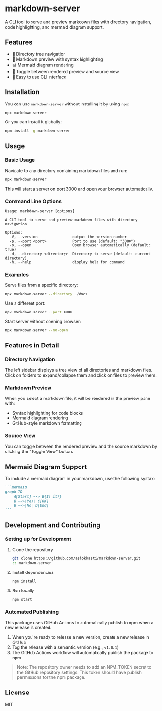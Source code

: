 # markdown-server

A CLI tool to serve and preview markdown files with directory navigation, code highlighting, and mermaid diagram support.

## Features

- 📁 Directory tree navigation
- 📝 Markdown preview with syntax highlighting
- 📊 Mermaid diagram rendering
- 🔄 Toggle between rendered preview and source view
- 🚀 Easy to use CLI interface

## Installation

You can use `markdown-server` without installing it by using `npx`:

```bash
npx markdown-server
```

Or you can install it globally:

```bash
npm install -g markdown-server
```

## Usage

### Basic Usage

Navigate to any directory containing markdown files and run:

```bash
npx markdown-server
```

This will start a server on port 3000 and open your browser automatically.

### Command Line Options

```
Usage: markdown-server [options]

A CLI tool to serve and preview markdown files with directory navigation

Options:
  -V, --version                output the version number
  -p, --port <port>            Port to use (default: "3000")
  -o, --open                   Open browser automatically (default: true)
  -d, --directory <directory>  Directory to serve (default: current directory)
  -h, --help                   display help for command
```

### Examples

Serve files from a specific directory:

```bash
npx markdown-server --directory ./docs
```

Use a different port:

```bash
npx markdown-server --port 8080
```

Start server without opening browser:

```bash
npx markdown-server --no-open
```

## Features in Detail

### Directory Navigation

The left sidebar displays a tree view of all directories and markdown files. Click on folders to expand/collapse them and click on files to preview them.

### Markdown Preview

When you select a markdown file, it will be rendered in the preview pane with:

- Syntax highlighting for code blocks
- Mermaid diagram rendering
- GitHub-style markdown formatting

### Source View

You can toggle between the rendered preview and the source markdown by clicking the "Toggle View" button.

## Mermaid Diagram Support

To include a mermaid diagram in your markdown, use the following syntax:

````markdown
```mermaid
graph TD
    A[Start] --> B{Is it?}
    B -->|Yes| C[OK]
    B -->|No| D[End]
```
````

## Development and Contributing

### Setting up for Development

1. Clone the repository
   ```bash
   git clone https://github.com/ashokkasti/markdown-server.git
   cd markdown-server
   ```

2. Install dependencies
   ```bash
   npm install
   ```

3. Run locally
   ```bash
   npm start
   ```

### Automated Publishing

This package uses GitHub Actions to automatically publish to npm when a new release is created.

1. When you're ready to release a new version, create a new release in GitHub
2. Tag the release with a semantic version (e.g., `v1.0.1`)
3. The GitHub Actions workflow will automatically publish the package to npm

> Note: The repository owner needs to add an NPM_TOKEN secret to the GitHub repository settings. This token should have publish permissions for the npm package.

## License

MIT
